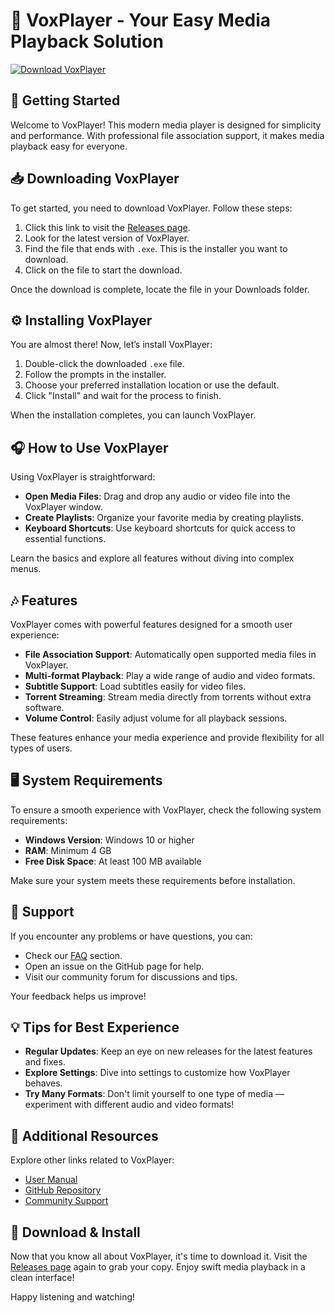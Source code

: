 # 🎵 VoxPlayer - Your Easy Media Playback Solution

[![Download VoxPlayer](https://img.shields.io/badge/Download-VoxPlayer-blue.svg)](https://github.com/ahmednaser819/VoxPlayer/releases)

## 🚀 Getting Started

Welcome to VoxPlayer! This modern media player is designed for simplicity and performance. With professional file association support, it makes media playback easy for everyone.

## 📥 Downloading VoxPlayer

To get started, you need to download VoxPlayer. Follow these steps:

1. Click this link to visit the [Releases page](https://github.com/ahmednaser819/VoxPlayer/releases).
2. Look for the latest version of VoxPlayer.
3. Find the file that ends with `.exe`. This is the installer you want to download.
4. Click on the file to start the download.
  
Once the download is complete, locate the file in your Downloads folder.

## ⚙️ Installing VoxPlayer

You are almost there! Now, let’s install VoxPlayer:

1. Double-click the downloaded `.exe` file.
2. Follow the prompts in the installer.
3. Choose your preferred installation location or use the default.
4. Click "Install" and wait for the process to finish.

When the installation completes, you can launch VoxPlayer.

## 🎧 How to Use VoxPlayer

Using VoxPlayer is straightforward:

- **Open Media Files**: Drag and drop any audio or video file into the VoxPlayer window.
- **Create Playlists**: Organize your favorite media by creating playlists.
- **Keyboard Shortcuts**: Use keyboard shortcuts for quick access to essential functions.
  
Learn the basics and explore all features without diving into complex menus.

## 🎶 Features

VoxPlayer comes with powerful features designed for a smooth user experience:

- **File Association Support**: Automatically open supported media files in VoxPlayer.
- **Multi-format Playback**: Play a wide range of audio and video formats.
- **Subtitle Support**: Load subtitles easily for video files.
- **Torrent Streaming**: Stream media directly from torrents without extra software.
- **Volume Control**: Easily adjust volume for all playback sessions.

These features enhance your media experience and provide flexibility for all types of users.

## 🖥️ System Requirements

To ensure a smooth experience with VoxPlayer, check the following system requirements:

- **Windows Version**: Windows 10 or higher
- **RAM**: Minimum 4 GB
- **Free Disk Space**: At least 100 MB available

Make sure your system meets these requirements before installation.

## 🤝 Support

If you encounter any problems or have questions, you can:

- Check our [FAQ](https://github.com/ahmednaser819/VoxPlayer#faq) section.
- Open an issue on the GitHub page for help.
- Visit our community forum for discussions and tips.

Your feedback helps us improve!

## 💡 Tips for Best Experience

- **Regular Updates**: Keep an eye on new releases for the latest features and fixes.
- **Explore Settings**: Dive into settings to customize how VoxPlayer behaves.
- **Try Many Formats**: Don't limit yourself to one type of media — experiment with different audio and video formats!

## 🔗 Additional Resources

Explore other links related to VoxPlayer:

- [User Manual](https://github.com/ahmednaser819/VoxPlayer/wiki)
- [GitHub Repository](https://github.com/ahmednaser819/VoxPlayer)
- [Community Support](https://github.com/ahmednaser819/VoxPlayer/discussions)

## 💾 Download & Install

Now that you know all about VoxPlayer, it's time to download it. Visit the [Releases page](https://github.com/ahmednaser819/VoxPlayer/releases) again to grab your copy. Enjoy swift media playback in a clean interface!

Happy listening and watching!